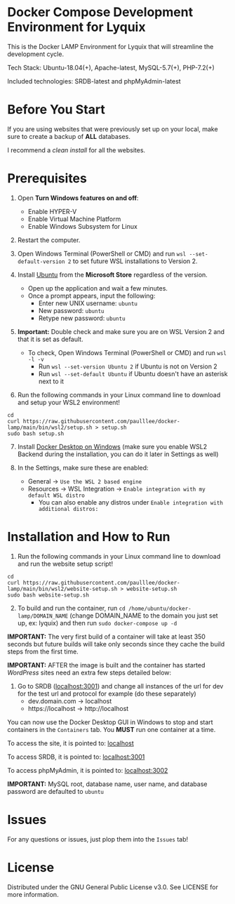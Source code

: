 # Docker Compose Development Environment for Lyquix

This is the Docker LAMP Environment for Lyquix that will streamline the development cycle.

Tech Stack: Ubuntu-18.04(+), Apache-latest, MySQL-5.7(+), PHP-7.2(+)

Included technologies: SRDB-latest and phpMyAdmin-latest

# Before You Start

If you are using websites that were previously set up on your local, make sure to create a backup of **ALL** databases. 

I recommend a *clean install* for all the websites.

# Prerequisites

1. Open **Turn Windows features on and off**:
   - Enable HYPER-V
   - Enable Virtual Machine Platform
   - Enable Windows Subsystem for Linux

2. Restart the computer.

3. Open Windows Terminal (PowerShell or CMD) and run `wsl --set-default-version 2` to set future WSL installations to Version 2.

4. Install [Ubuntu](https://www.microsoft.com/store/productId/9PDXGNCFSCZV) from the **Microsoft Store** regardless of the version.
   - Open up the application and wait a few minutes.
   - Once a prompt appears, input the following:
     - Enter new UNIX username: `ubuntu`
     - New password: `ubuntu`
     - Retype new password: `ubuntu`

5. **Important:** Double check and make sure you are on WSL Version 2 and that it is set as default.
     - To check, Open Windows Terminal (PowerShell or CMD) and run `wsl -l -v`
       - Run `wsl --set-version Ubuntu 2` if Ubuntu is not on Version 2
       - Run `wsl --set-default Ubuntu` if Ubuntu doesn't have an asterisk next to it

6. Run the following commands in your Linux command line to download and setup your WSL2 environment!

```
cd
curl https://raw.githubusercontent.com/paulllee/docker-lamp/main/bin/wsl2/setup.sh > setup.sh
sudo bash setup.sh
```

7. Install [Docker Desktop on Windows](https://desktop.docker.com/win/main/amd64/Docker%20Desktop%20Installer.exe) (make sure you enable WSL2 Backend during the installation, you can do it later in Settings as well)

8. In the Settings, make sure these are enabled:
   - General -> `Use the WSL 2 based engine`
   - Resources -> WSL Integration -> `Enable integration with my default WSL distro`
     - You can also enable any distros under `Enable integration with additional distros:`

# Installation and How to Run

1. Run the following commands in your Linux command line to download and run the website setup script!

```
cd
curl https://raw.githubusercontent.com/paulllee/docker-lamp/main/bin/wsl2/website-setup.sh > website-setup.sh
sudo bash website-setup.sh
```

2. To build and run the container, run `cd /home/ubuntu/docker-lamp/DOMAIN_NAME` (change DOMAIN_NAME to the domain you just set up, ex: lyquix) and then run `sudo docker-compose up -d`

**IMPORTANT:** The very first build of a container will take at least 350 seconds but future builds will take only seconds since they cache the build steps from the first time.

**IMPORTANT:** AFTER the image is built and the container has started *WordPress* sites need an extra few steps detailed below:

1. Go to SRDB ([localhost:3001](http://localhost:3001/)) and change all instances of the url for dev for the test url and protocol
for example (do these separately)
   - dev.domain.com → localhost
   - https://localhost → http://localhost

You can now use the Docker Desktop GUI in Windows to stop and start containers in the `Containers` tab. You **MUST** run one container at a time.

To access the site, it is pointed to: [localhost](http://localhost/)

To access SRDB, it is pointed to: [localhost:3001](http://localhost:3001/)

To access phpMyAdmin, it is pointed to: [localhost:3002](http://localhost:3001/)

**IMPORTANT:** MySQL root, database name, user name, and database password are defaulted to `ubuntu`

# Issues

For any questions or issues, just plop them into the `Issues` tab!

# License

Distributed under the GNU General Public License v3.0. See LICENSE for more information.

